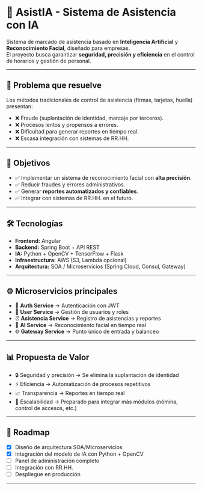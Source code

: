 # 🤖 AsistIA - Sistema de Asistencia con IA

Sistema de marcado de asistencia basado en **Inteligencia Artificial** y **Reconocimiento Facial**, diseñado para empresas.  
El proyecto busca garantizar **seguridad, precisión y eficiencia** en el control de horarios y gestión de personal.

---

## 🚨 Problema que resuelve
Los métodos tradicionales de control de asistencia (firmas, tarjetas, huella) presentan:
- ❌ Fraude (suplantación de identidad, marcaje por terceros).
- ❌ Procesos lentos y propensos a errores.
- ❌ Dificultad para generar reportes en tiempo real.
- ❌ Escasa integración con sistemas de RR.HH.

---

## 🎯 Objetivos
- ✅ Implementar un sistema de reconocimiento facial con **alta precisión**.  
- ✅ Reducir fraudes y errores administrativos.  
- ✅ Generar **reportes automatizados y confiables**.  
- ✅ Integrar con sistemas de RR.HH. en el futuro.  

---

## 🛠️ Tecnologías
- **Frontend:** Angular  
- **Backend:** Spring Boot + API REST  
- **IA:** Python + OpenCV + TensorFlow + Flask  
- **Infraestructura:** AWS (S3, Lambda opcional)  
- **Arquitectura:** SOA / Microservicios (Spring Cloud, Consul, Gateway)  

---

## ⚙️ Microservicios principales
- 🔑 **Auth Service** → Autenticación con JWT  
- 👥 **User Service** → Gestión de usuarios y roles  
- ⏰ **Asistencia Service** → Registro de asistencias y reportes  
- 🧠 **AI Service** → Reconocimiento facial en tiempo real  
- 🌐 **Gateway Service** → Punto único de entrada y balanceo  

---

## 📊 Propuesta de Valor
- 🔒 Seguridad y precisión → Se elimina la suplantación de identidad  
- ⚡ Eficiencia → Automatización de procesos repetitivos  
- 📈 Transparencia → Reportes en tiempo real  
- 📡 Escalabilidad → Preparado para integrar más módulos (nómina, control de accesos, etc.)  

---

## 🚀 Roadmap
- [x] Diseño de arquitectura SOA/Microservicios  
- [x] Integración del modelo de IA con Python + OpenCV  
- [ ] Panel de administración completo  
- [ ] Integración con RR.HH.  
- [ ] Despliegue en producción  

---
